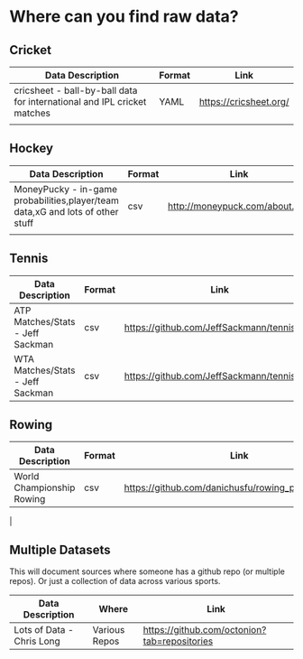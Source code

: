 # Where can you find raw data?


## Cricket

| Data Description                                                          	| Format 	| Link                   	|
|---------------------------------------------------------------------------	|--------	|------------------------	|
| cricsheet - ball-by-ball data for   international and IPL cricket matches 	| YAML   	| https://cricsheet.org/ 	|
|                                                                           	|        	|                        	|

## Hockey 

| Data Description                                                           	| Format 	| Link                           	|
|----------------------------------------------------------------------------	|--------	|--------------------------------	|
| MoneyPucky - in-game probabilities,player/team data,xG and lots of other stuff 	| csv    	| http://moneypuck.com/about.htm 	|
|                                                                            	|        	|                                	|

## Tennis 

| Data Description                 	| Format 	| Link                                       	|
|----------------------------------	|--------	|--------------------------------------------	|
| ATP Matches/Stats - Jeff Sackman 	| csv    	| https://github.com/JeffSackmann/tennis_atp 	|
| WTA Matches/Stats - Jeff Sackman 	| csv    	| https://github.com/JeffSackmann/tennis_wta 	|

## Rowing 

| Data Description                                                           	| Format 	| Link                           	|
|----------------------------------------------------------------------------	|--------	|--------------------------------	|
| World Championship Rowing 	| csv    	|https://github.com/danichusfu/rowing_pacing_profiles 	|
|    

## Multiple Datasets

This will document sources where someone has a github repo (or multiple repos). Or just a collection of data across various sports. 

| Data Description                 	| Where 	| Link                                       	|
|----------------------------------	|--------	|--------------------------------------------	|
| Lots of Data - Chris Long  	| Various Repos   	| https://github.com/octonion?tab=repositories 	|
